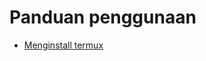 # Panduan penggunaan

* [Menginstall termux](http://https://github.com/ughostfinder/README#Menginstall-termux)
